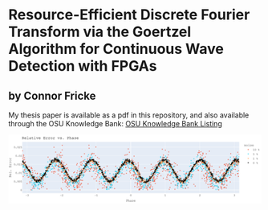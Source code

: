 # Resource-Efficient Discrete Fourier Transform via the Goertzel Algorithm for Continuous Wave Detection with FPGAs
by Connor Fricke
---

My thesis paper is available as a pdf in this repository, and also available through the OSU Knowledge Bank:
[OSU Knowledge Bank Listing](https://kb.osu.edu/items/45fe76aa-2d33-46dd-92e4-eadac6306526)

![Error](./figs/error.png)
